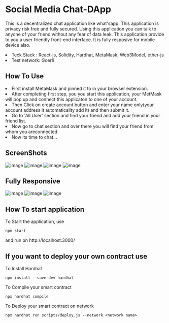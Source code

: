 # Social Media Chat-DApp

This is a decentralized chat application like what'sapp. This application is privacy risk free and fully secured. 
Using this application you can talk to anyone of your friend without any fear of data leak. This application provide to you a user friendly front-end interface. It is fully resposive for mobile device also.
<li>Teck Stack : React-js, Solidity, Hardhat, MetaMask, Web3Model, ether-js
<li>Test network: Goerli

## How To Use
<li>First install MetaMask and pinned it to in your browser extension.
<li>After completing first step, you you start this application, your MetMask will pop up and connect this applicaton to one of your account.
<li>Then Click on create account button and enter your name only(your account address it automaticality add it) and then submit it.
<li>Go to 'All User' section and find your friend and add your friend in your friend list.
<li>Now go to chat section and over there you will find your friend from whom you areconnected.
<li>Now its time to chat...

## ScreenShots
![image](https://user-images.githubusercontent.com/86039147/223149046-ef17f6e2-6b58-4738-a599-ab23bdebf486.png)
![image](https://user-images.githubusercontent.com/86039147/223148522-e3d18908-7ddd-404a-8818-639788411770.png)
![image](https://user-images.githubusercontent.com/86039147/223149415-e43c32f0-d4b2-4e27-981b-dfdd77d1c3ae.png)
![image](https://user-images.githubusercontent.com/86039147/223149584-8624efa8-b046-4bcc-8e68-e2e1be7e9f0c.png)

## Fully Responsive 
![image](https://user-images.githubusercontent.com/86039147/223150061-b11489a8-59ff-4f4e-982b-88bd79dcc5f7.png) ![image](https://user-images.githubusercontent.com/86039147/223150292-c63bcaf6-1ced-4181-b532-ab2e998c78ca.png) ![image](https://user-images.githubusercontent.com/86039147/223151415-baefbd9b-3120-4ce1-a44a-bf73e6d0573b.png)

## How To start application
  
  To Start the application, use
  ```shell
  npm start 
  ```
  and run on http://localhost:3000/
## If you want to deploy your own contract use
To Install Hardhat
```shell
npm install --save-dev hardhat
```
To Compile your smart contract
```shell
npx hardhat compile
```
To Deploy your smart contract on network
  ```shell
npx hardhat run scripts/deploy.js --network <network name>
 ```
